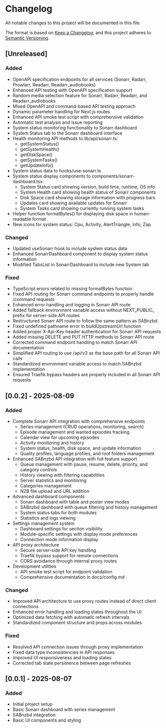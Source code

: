 # Changelog

All notable changes to this project will be documented in this file.

The format is based on [Keep a Changelog](https://keepachangelog.com/en/1.0.0/),
and this project adheres to [Semantic Versioning](https://semver.org/spec/v2.0.0.html).

## [Unreleased]

### Added
- OpenAPI specification endpoints for all services (Sonarr, Radarr, Prowlarr, Readarr, Readarr_audiobooks)
- Enhanced API testing with OpenAPI specification support
- Random media selection feature for Sonarr, Radarr, Readarr, and Readarr_audiobooks
- Mixed OpenAPI and command-based API testing approach
- Dynamic parameter handling for Next.js routes
- Enhanced API smoke test script with comprehensive validation
- Automatic test analysis and issue reporting
- System status monitoring functionality to Sonarr dashboard
- System Status tab to the Sonarr dashboard interface
- Health monitoring API methods to lib/api/sonarr.ts:
  - getSystemStatus()
  - getSystemHealth()
  - getDiskSpace()
  - getSystemTasks()
  - getUpdateInfo()
- System status data to hooks/use-sonarr.ts
- System status display components to components/sonarr-dashboard.tsx:
  - System Status card showing version, build time, runtime, OS info
  - System Health card showing health status of Sonarr components
  - Disk Space card showing storage information with progress bars
  - Updates card showing available updates for Sonarr
  - System Tasks card showing currently running system tasks
- Helper function formatBytes() for displaying disk space in human-readable format
- New icons for system status: Cpu, Activity, AlertTriangle, Info, Zap

### Changed
- Updated useSonarr hook to include system status data
- Enhanced SonarrDashboard component to display system status information
- Modified TabsList in SonarrDashboard to include new System tab

### Fixed
- TypeScript errors related to missing formatBytes function
- Fixed API routing for Sonarr command endpoints to properly handle /command requests
- Enhanced error handling and logging in Sonarr API route
- Added fallback environment variable access without NEXT_PUBLIC_ prefix for server-side API routes
- Restructured Sonarr API route to follow the same pattern as SABnzbd
- Fixed undefined pathname error in buildUpstreamUrl function
- Added proper X-Api-Key header authentication for Sonarr API requests
- Added missing DELETE and PUT HTTP methods to Sonarr API route
- Corrected command endpoint handling to match Sonarr API documentation
- Simplified API routing to use /api/v3 as the base path for all Sonarr API calls
- Standardized environment variable access to match SABnzbd implementation
- Ensured Traefik bypass headers are properly included in all Sonarr API requests

## [0.0.2] - 2025-08-09

### Added
- Complete Sonarr API integration with comprehensive endpoints
  - Series management (CRUD operations, monitoring, search)
  - Episode management and wanted episodes tracking
  - Calendar view for upcoming episodes
  - Activity monitoring and history
  - System status, health, disk space, and update information
  - Quality profiles, language profiles, and root folders management
- Enhanced SABnzbd API integration with full feature support
  - Queue management with pause, resume, delete, priority, and category controls
  - History viewing with filtering capabilities
  - Server statistics and monitoring
  - Categories management
  - NZB file upload and URL addition
- Advanced dashboard components
  - Sonarr dashboard with table and poster view modes
  - SABnzbd dashboard with queue filtering and history management
  - System status tabs for both modules
  - Statistics and logs viewing
- Settings management system
  - Dashboard settings for section visibility
  - Module-specific settings with display mode preferences
  - Connection mode information display
- API proxy architecture
  - Secure server-side API key handling
  - Traefik bypass support for remote connections
  - CORS avoidance through internal proxy routes
- Development utilities
  - API smoke test script for endpoint validation
  - Comprehensive documentation in docs/config.md

### Changed
- Improved API architecture to use proxy routes instead of direct client connections
- Enhanced error handling and loading states throughout the UI
- Optimized data fetching with automatic refresh intervals
- Standardized component structure and props across modules

### Fixed
- Resolved API connection issues through proxy implementation
- Fixed data type inconsistencies in API responses
- Improved UI responsiveness and loading states
- Corrected tab state persistence between page refreshes

## [0.0.1] - 2025-08-07

### Added
- Initial project setup
- Basic Sonarr dashboard with series management
- SABnzbd integration
- Basic UI components and styling